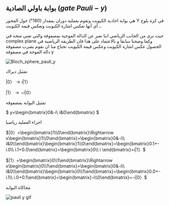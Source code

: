 ##  بوابة باولي الصادية  ($gate$ $Pauli-y$)

هي بوابة احادية الكيوبت وتقوم بعملية دوران بمقدار
 (180°) حول المحور Y في كرة بلوخ ، 
أي أنها تعكس اشارة الكيوبت وتعكس قيمة الكيوبت.
  



 حيث نرى من الجانب الرياضي اننا نعبر عن الدالة الموجية بمصفوفة والتي تعني متجه في complex plane وكما وضحنا سابقا و بالاعتماد على هذا فان الطريقة الرياضية في الحصول عكس اشارة الكيوبت وعكس قيمة الكيوبت تحتاج منا ان نقوم بضرب مصفوفة دالة الموجة في مصفوفة y 

![Bloch_sphere_pauli_y](~/images/Bloch_sphere_pauli_y1.png)



تمثيل ديراك

$|0〉\rightarrow  i|1〉$

$|1〉\rightarrow -i|0〉$

تمثيل البوابة بمصفوفة 

$ y=\begin{bmatrix}0&-i\\ i&0\end{bmatrix} $

اجراء العملية رياضيا 

$|0〉=\begin{bmatrix}1\\0\end{bmatrix}\Rightarrow x\begin{bmatrix}1\\0\end{bmatrix}=\begin{bmatrix}0&-i\\ i&0\\\end{bmatrix}\begin{bmatrix}1\\0\end{bmatrix}=\begin{bmatrix}0.1+-i.0\\ i.1+0.0\end{bmatrix}=\begin{bmatrix}0\\ i \end{bmatrix}=i|1〉$

$|1〉=\begin{bmatrix}0\\1\end{bmatrix}\Rightarrow x\begin{bmatrix}0\\1\end{bmatrix}=\begin{bmatrix}0&-i\\ i&0\\\end{bmatrix}\begin{bmatrix}0\\1\end{bmatrix}=\begin{bmatrix}0.0+-i.1\\ i.0+0.1\end{bmatrix}=\begin{bmatrix}-i\\0\end{bmatrix}=-i|0〉$


  <!-- ![pauli y](~/images/Pauli-y2.png) -->
 محاكاة البوابة

 ![pauli y gif](~/images/pauliyG.gif)






<!-- https://www.quantum-inspire.com/kbase/pauli-z/ -->